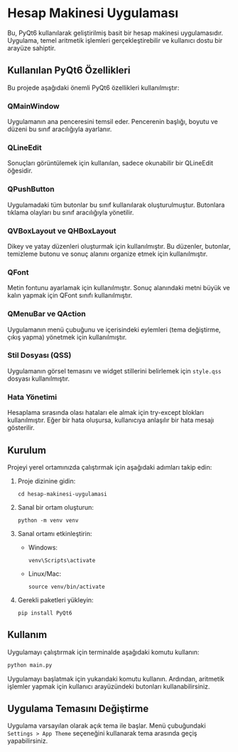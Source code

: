 # Hesap Makinesi Uygulaması

Bu, PyQt6 kullanılarak geliştirilmiş basit bir hesap makinesi uygulamasıdır. Uygulama, temel aritmetik işlemleri gerçekleştirebilir ve kullanıcı dostu bir arayüze sahiptir.

## Kullanılan PyQt6 Özellikleri

Bu projede aşağıdaki önemli PyQt6 özellikleri kullanılmıştır:

### QMainWindow
Uygulamanın ana penceresini temsil eder. Pencerenin başlığı, boyutu ve düzeni bu sınıf aracılığıyla ayarlanır.

### QLineEdit
Sonuçları görüntülemek için kullanılan, sadece okunabilir bir QLineEdit öğesidir.

### QPushButton
Uygulamadaki tüm butonlar bu sınıf kullanılarak oluşturulmuştur. Butonlara tıklama olayları bu sınıf aracılığıyla yönetilir.

### QVBoxLayout ve QHBoxLayout
Dikey ve yatay düzenleri oluşturmak için kullanılmıştır. Bu düzenler, butonlar, temizleme butonu ve sonuç alanını organize etmek için kullanılmıştır.

### QFont
Metin fontunu ayarlamak için kullanılmıştır. Sonuç alanındaki metni büyük ve kalın yapmak için QFont sınıfı kullanılmıştır.

### QMenuBar ve QAction
Uygulamanın menü çubuğunu ve içerisindeki eylemleri (tema değiştirme, çıkış yapma) yönetmek için kullanılmıştır.

### Stil Dosyası (QSS)
Uygulamanın görsel temasını ve widget stillerini belirlemek için `style.qss` dosyası kullanılmıştır.

### Hata Yönetimi
Hesaplama sırasında olası hataları ele almak için try-except blokları kullanılmıştır. Eğer bir hata oluşursa, kullanıcıya anlaşılır bir hata mesajı gösterilir.

## Kurulum

Projeyi yerel ortamınızda çalıştırmak için aşağıdaki adımları takip edin:

1. Proje dizinine gidin:
   ```
   cd hesap-makinesi-uygulamasi
   ```

2. Sanal bir ortam oluşturun:
   ```
   python -m venv venv
   ```

3. Sanal ortamı etkinleştirin:
   - Windows:
     ```
     venv\Scripts\activate
     ```
   - Linux/Mac:
     ```
     source venv/bin/activate
     ```

4. Gerekli paketleri yükleyin:
   ```
   pip install PyQt6
   ```

## Kullanım

Uygulamayı çalıştırmak için terminalde aşağıdaki komutu kullanın:

```bash
python main.py
```

Uygulamayı başlatmak için yukarıdaki komutu kullanın. Ardından, aritmetik işlemler yapmak için kullanıcı arayüzündeki butonları kullanabilirsiniz.

## Uygulama Temasını Değiştirme

Uygulama varsayılan olarak açık tema ile başlar. Menü çubuğundaki `Settings > App Theme` seçeneğini kullanarak tema arasında geçiş yapabilirsiniz.


